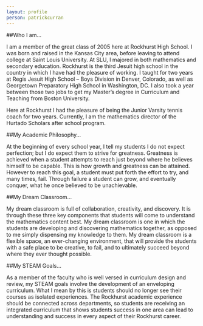 ```yaml
---
layout: profile
person: patrickcurran
---
```

##Who I am…

I am a member of the great class of 2005 here at Rockhurst High School.  I was born and raised in the Kansas City area, before leaving to attend college at Saint Louis University.  At SLU, I majored in both mathematics and secondary education.  Rockhurst is the third Jesuit high school in the country in which I have had the pleasure of working.  I taught for two years at Regis Jesuit High School – Boys Division in Denver, Colorado, as well as Georgetown Preparatory High School in Washington, DC.  I also took a year between those two jobs to get my Master’s degree in Curriculum and Teaching from Boston University.

Here at Rockhurst I had the pleasure of being the Junior Varsity tennis coach for two years.  Currently, I am the mathematics director of the Hurtado Scholars after school program.

##My Academic Philosophy…

At the beginning of every school year, I tell my students I do not expect perfection; but I do expect them to strive for greatness.  Greatness is achieved when a student attempts to reach just beyond where he believes himself to be capable.  This is how growth and greatness can be attained.  However to reach this goal, a student must put forth the effort to try, and many times, fail.  Through failure a student can grow, and eventually conquer, what he once believed to be unachievable.

##My Dream Classroom…

My dream classroom is full of collaboration, creativity, and discovery.  It is through these three key components that students will come to understand the mathematics content best.  My dream classroom is one in which the students are developing and discovering mathematics together, as opposed to me simply dispensing my knowledge to them.  My dream classroom is a flexible space, an ever-changing environment, that will provide the students with a safe place to be creative, to fail, and to ultimately succeed beyond where they ever thought possible.

##My STEAM Goals…

As a member of the faculty who is well versed in curriculum design and review, my STEAM goals involve the development of an enveloping curriculum.  What I mean by this is students should no longer see their courses as isolated experiences.  The Rockhurst academic experience should be connected across departments, so students are receiving an integrated curriculum that shows students success in one area can lead to understanding and success in every aspect of their Rockhurst career.
